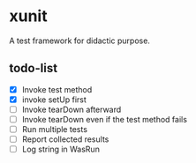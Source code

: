 # xunit
A test framework for didactic purpose.

## todo-list
- [x] Invoke test method
- [x] invoke setUp first
- [ ] Invoke tearDown afterward
- [ ] Invoke tearDown even if the test method fails
- [ ] Run multiple tests
- [ ] Report collected results
- [ ] Log string in WasRun